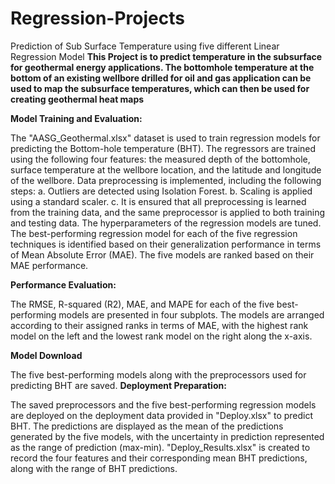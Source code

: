 # Regression-Projects
Prediction of Sub Surface Temperature using five different Linear Regression Model
**This Project is to predict temperature in the subsurface for geothermal energy applications. The bottomhole temperature at the bottom of an existing wellbore drilled for oil and gas application can be used to map the subsurface temperatures, which can then be used for creating geothermal heat maps**

**Model Training and Evaluation:**

The "AASG_Geothermal.xlsx" dataset is used to train regression models for predicting the Bottom-hole temperature (BHT).
The regressors are trained using the following four features: the measured depth of the bottomhole, surface temperature at the wellbore location, and the latitude and longitude of the wellbore.
Data preprocessing is implemented, including the following steps:
a. Outliers are detected using Isolation Forest.
b. Scaling is applied using a standard scaler.
c. It is ensured that all preprocessing is learned from the training data, and the same preprocessor is applied to both training and testing data.
The hyperparameters of the regression models are tuned.
The best-performing regression model for each of the five regression techniques is identified based on their generalization performance in terms of Mean Absolute Error (MAE).
The five models are ranked based on their MAE performance.

**Performance Evaluation:**

The RMSE, R-squared (R2), MAE, and MAPE for each of the five best-performing models are presented in four subplots. The models are arranged according to their assigned ranks in terms of MAE, with the highest rank model on the left and the lowest rank model on the right along the x-axis.

**Model Download**

The five best-performing models along with the preprocessors used for predicting BHT are saved.
**Deployment Preparation:**

The saved preprocessors and the five best-performing regression models are deployed on the deployment data provided in "Deploy.xlsx" to predict BHT. 
The predictions are displayed as the mean of the predictions generated by the five models, with the uncertainty in prediction represented as the range of prediction (max-min).
"Deploy_Results.xlsx" is created to record the four features and their corresponding mean BHT predictions, along with the range of BHT predictions.
